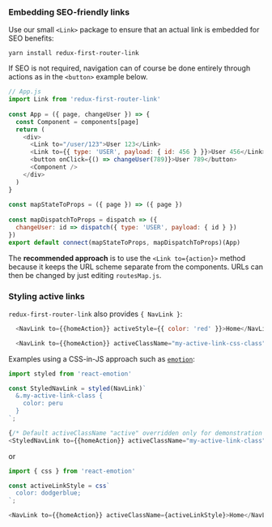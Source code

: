 ### Embedding SEO-friendly links

Use our small `<Link>` package to ensure that an actual link is embedded for SEO benefits:

`yarn install redux-first-router-link`

If SEO is not required, navigation can of course be done entirely through actions as in the `<button>` example below.

```js
// App.js
import Link from 'redux-first-router-link'
 
const App = ({ page, changeUser }) => {
  const Component = components[page]
  return (
    <div>
      <Link to="/user/123">User 123</Link>
      <Link to={{ type: 'USER', payload: { id: 456 } }}>User 456</Link>
      <button onClick={() => changeUser(789)}>User 789</button>
      <Component />
    </div>
  )
}
 
const mapStateToProps = ({ page }) => ({ page })
 
const mapDispatchToProps = dispatch => ({
  changeUser: id => dispatch({ type: 'USER', payload: { id } })
})
export default connect(mapStateToProps, mapDispatchToProps)(App)
```

The **recommended approach** is to use the `<Link to={action}>` method because it keeps the URL scheme separate from the components. URLs can then be changed by just editing `routesMap.js`.

### Styling active links

`redux-first-router-link` also provides `{ NavLink }`:

```js
  <NavLink to={{homeAction}} activeStyle={{ color: 'red' }}>Home</NavLink>
```
```js
  <NavLink to={{homeAction}} activeClassName="my-active-link-css-class">Home</NavLink>
```
Examples using a CSS-in-JS approach such as [`emotion`](https://emotion.sh/):
```js
import styled from 'react-emotion'

const StyledNavLink = styled(NavLink)`
  &.my-active-link-class {
    color: peru
  }
`;

{/* Default activeClassName "active" overridden only for demonstration purposes */} 
<StyledNavLink to={{homeAction}} activeClassName="my-active-link-class">Home</StyledNavLink>
```
or
```js
import { css } from 'react-emotion'

const activeLinkStyle = css`
  color: dodgerblue;
`;

<NavLink to={{homeAction}} activeClassName={activeLinkStyle}>Home</NavLink>
```
